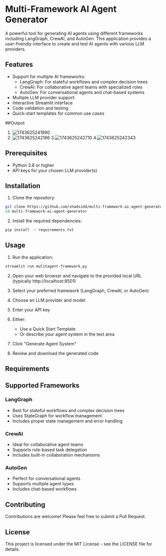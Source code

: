 # Multi-Framework AI Agent Generator

A powerful tool for generating AI agents using different frameworks including LangGraph, CrewAI, and AutoGen. This application provides a user-friendly interface to create and test AI agents with various LLM providers.

## Features

- Support for multiple AI frameworks:
  - LangGraph: For stateful workflows and complex decision trees
  - CrewAI: For collaborative agent teams with specialized roles
  - AutoGen: For conversational agents and chat-based systems
- Multiple LLM provider support:
- Interactive Streamlit interface
- Code validation and testing
- Quick-start templates for common use cases

##Output
1. ![1743625241990](https://github.com/user-attachments/assets/32aa7b0e-36be-480e-b5d9-2329b4274474)
2. ![1743625242186](https://github.com/user-attachments/assets/f09ea662-0527-4955-a304-1b0569da8146)
3.![1743625242710](https://github.com/user-attachments/assets/edce0b6a-6e48-477a-8626-6b2df564c306)
4.![1743625242343](https://github.com/user-attachments/assets/34ad2b31-dccf-4977-996c-b9760e08cc0a)

## Prerequisites

- Python 3.8 or higher
- API keys for your chosen LLM provider(s)

## Installation

1. Clone the repository:
```bash
git clone https://github.com/shadsidd/multi-framework-ai-agent-generator.git
cd multi-framework-ai-agent-generator
```

2. Install the required dependencies:
```bash
pip install -r requirements.txt
```

## Usage

1. Run the application:
```bash
streamlit run mulitagent-framework.py
```

2. Open your web browser and navigate to the provided local URL (typically http://localhost:8501)

1. Select your preferred framework (LangGraph, CrewAI, or AutoGen)
2. Choose an LLM provider and model
3. Enter your API key
4. Either:
   - Use a Quick Start Template
   - Or describe your agent system in the text area
5. Click "Generate Agent System"
6. Review and download the generated code

## Requirements

## Supported Frameworks

### LangGraph
- Best for stateful workflows and complex decision trees
- Uses StateGraph for workflow management
- Includes proper state management and error handling

### CrewAI
- Ideal for collaborative agent teams
- Supports role-based task delegation
- Includes built-in collaboration mechanisms

### AutoGen
- Perfect for conversational agents
- Supports multiple agent types
- Includes chat-based workflows

## Contributing

Contributions are welcome! Please feel free to submit a Pull Request.

## License

This project is licensed under the MIT License - see the LICENSE file for details. 
